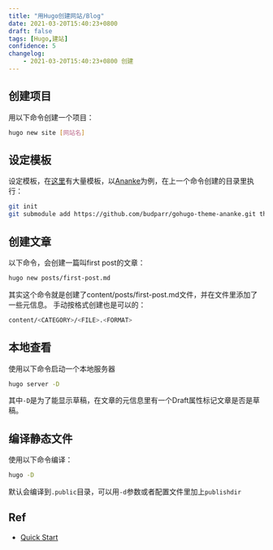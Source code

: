 ```yaml
---
title: "用Hugo创建网站/Blog"
date: 2021-03-20T15:40:23+0800
draft: false
tags: [Hugo,建站]
confidence: 5
changelog:
    - 2021-03-20T15:40:23+0800 创建
---
```


## 创建项目
用以下命令创建一个项目：
```bash
hugo new site [网站名]
```

## 设定模板
设定模板，在[这里](https://themes.gohugo.io)有大量模板，以[Ananke](https://themes.gohugo.io/gohugo-theme-ananke/)为例，在上一个命令创建的目录里执行：
```bash
git init
git submodule add https://github.com/budparr/gohugo-theme-ananke.git themes/ananke
```

## 创建文章
以下命令，会创建一篇叫first post的文章：
```bash
hugo new posts/first-post.md
```
其实这个命令就是创建了content/posts/first-post.md文件，并在文件里添加了一些元信息。
手动按格式创建也是可以的：
```bash
content/<CATEGORY>/<FILE>.<FORMAT>
```

## 本地查看
使用以下命令启动一个本地服务器
```bash
hugo server -D
```
其中`-D`是为了能显示草稿，在文章的元信息里有一个Draft属性标记文章是否是草稿。

## 编译静态文件
使用以下命令编译：
```bash
hugo -D
```
默认会编译到`.public`目录，可以用`-d`参数或者配置文件里加上`publishdir`


## Ref
- [Quick Start](https://gohugo.io/getting-started/quick-start/)
